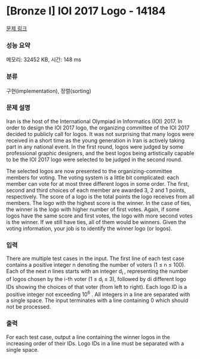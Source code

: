 # [Bronze I] IOI 2017 Logo - 14184 

[문제 링크](https://www.acmicpc.net/problem/14184) 

### 성능 요약

메모리: 32452 KB, 시간: 148 ms

### 분류

구현(implementation), 정렬(sorting)

### 문제 설명

<p>Iran is the host of the International Olympiad in Informatics (IOI) 2017. In order to design the IOI 2017 logo, the organizing committee of the IOI 2017 decided to publicly call for logos. It was not surprising that many logos were received in a short time as the young generation in Iran is actively taking part in any national event. In the first round, logos were judged by some professional graphic designers, and the best logos being artistically capable to be the IOI 2017 logo were selected to be judged in the second round.</p>

<p>The selected logos are now presented to the organizing-committee members for voting. The voting system is a little bit complicated: each member can vote for at most three different logos in some order. The first, second and third choices of each member are awarded 3, 2 and 1 points, respectively. The score of a logo is the total points the logo receives from all members. The logo with the highest score is the winner. In the case of ties, the winner is the logo with higher number of first votes. Again, if some logos have the same score and first votes, the logo with more second votes is the winner. If we still have ties, all of them would be winners. Given the voting information, your job is to identify the winner logo (or logos).</p>

### 입력 

 <p>There are multiple test cases in the input. The first line of each test case contains a positive integer n denoting the number of voters (1 ≤ n ≤ 100). Each of the next n lines starts with an integer d<sub>i </sub>, representing the number of logos chosen by the i-th voter (1 ≤ d<sub>i</sub> ≤ 3), followed by di different logo IDs showing the choices of that voter (from left to right). Each logo ID is a positive integer not exceeding 10<sup>6</sup> . All integers in a line are separated with a single space. The input terminates with a line containing 0 which should not be processed.</p>

### 출력 

 <p>For each test case, output a line containing the winner logos in the increasing order of their IDs. Logo IDs in a line must be separated with a single space.</p>

